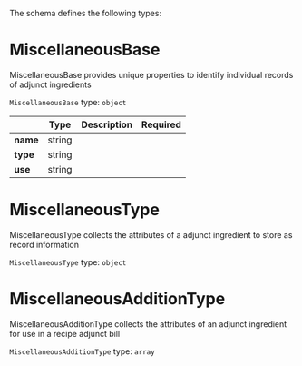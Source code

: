 The schema defines the following types:

# MiscellaneousBase
MiscellaneousBase provides unique properties to identify individual records of adjunct ingredients
  
`MiscellaneousBase` type: `object`

|   |Type|Description|Required|
|---|----|-----------|--------|
|**name**|string|| |
|**type**|string|| |
|**use**|string|| |
# MiscellaneousType
MiscellaneousType collects the attributes of a adjunct ingredient to store as record information
  
`MiscellaneousType` type: `object`

# MiscellaneousAdditionType
MiscellaneousAdditionType collects the attributes of an adjunct ingredient for use in a recipe adjunct bill
  
`MiscellaneousAdditionType` type: `array`

